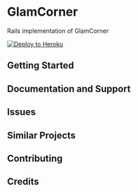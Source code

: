 # GlamCorner

Rails implementation of GlamCorner

[![Deploy to Heroku](https://www.herokucdn.com/deploy/button.png)](https://heroku.com/deploy)

## Getting Started

## Documentation and Support

## Issues

## Similar Projects

## Contributing

## Credits
